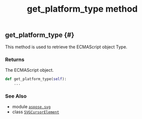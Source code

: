 ﻿---
title: get_platform_type method
second_title: Aspose.SVG for Python via .NET API References
description: 
type: docs
weight: 150
url: /python-net/aspose.svg/svgcursorelement/get_platform_type/
is_root: false
---

## get_platform_type {#}

This method is used to retrieve the ECMAScript object Type.


### Returns 


The ECMAScript object.


```python
def get_platform_type(self):
    ...
```





### See Also
* module [`aspose.svg`](../../)
* class [`SVGCursorElement`](/svg/python-net/aspose.svg/svgcursorelement)
